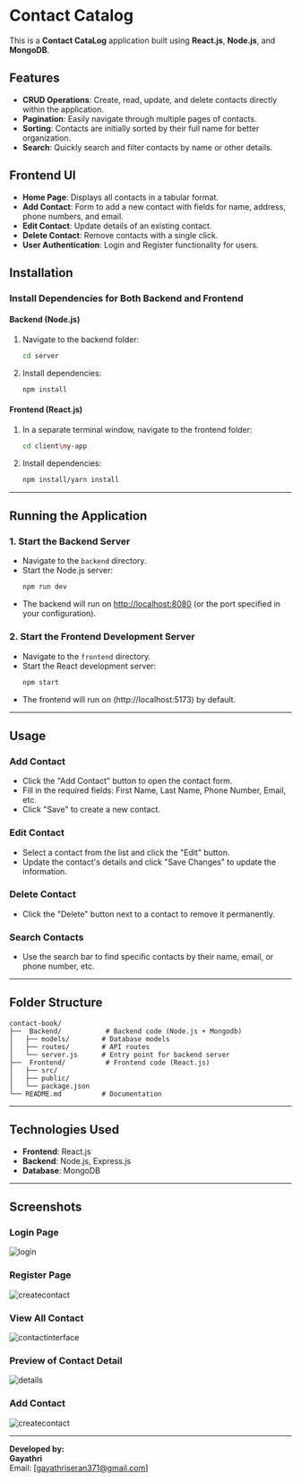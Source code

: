 # Contact Catalog

This is a **Contact CataLog** application built using **React.js**, **Node.js**, and **MongoDB**.

## Features
- **CRUD Operations**: Create, read, update, and delete contacts directly within the application.
- **Pagination**: Easily navigate through multiple pages of contacts.
- **Sorting**: Contacts are initially sorted by their full name for better organization.
- **Search**: Quickly search and filter contacts by name or other details.

## Frontend UI
- **Home Page**: Displays all contacts in a tabular format.
- **Add Contact**: Form to add a new contact with fields for name, address, phone numbers, and email.
- **Edit Contact**: Update details of an existing contact.
- **Delete Contact**: Remove contacts with a single click.
- **User Authentication**: Login and Register functionality for users.

## Installation
### Install Dependencies for Both Backend and Frontend

#### Backend (Node.js)
1. Navigate to the backend folder:
   ```bash
   cd server
   ```
2. Install dependencies:
   ```bash
   npm install
   ```

#### Frontend (React.js)
1. In a separate terminal window, navigate to the frontend folder:
   ```bash
   cd client\my-app
   ```
2. Install dependencies:
   ```bash
   npm install/yarn install
   ```

---

## Running the Application

### 1. Start the Backend Server
- Navigate to the `backend` directory.
- Start the Node.js server:
  ```bash
  npm run dev
  ```
- The backend will run on [http://localhost:8080](http://localhost:8000) (or the port specified in your configuration).

### 2. Start the Frontend Development Server
- Navigate to the `frontend` directory.
- Start the React development server:
  ```bash
  npm start
  ```
- The frontend will run on (http://localhost:5173) by default.

---

## Usage

### Add Contact
- Click the "Add Contact" button to open the contact form.
- Fill in the required fields: First Name, Last Name, Phone Number, Email, etc.
- Click "Save" to create a new contact.

### Edit Contact
- Select a contact from the list and click the "Edit" button.
- Update the contact's details and click "Save Changes" to update the information.

### Delete Contact
- Click the "Delete" button next to a contact to remove it permanently.

### Search Contacts
- Use the search bar to find specific contacts by their name, email, or phone number, etc.

---

## Folder Structure

```
contact-book/
├──  Backend/           # Backend code (Node.js + Mongodb)
│   ├── models/        # Database models
│   ├── routes/        # API routes
│   └── server.js      # Entry point for backend server
├──  Frontend/          # Frontend code (React.js)
│   ├── src/
│   ├── public/
│   └── package.json
└── README.md          # Documentation
```

---

## Technologies Used
- **Frontend**: React.js
- **Backend**: Node.js, Express.js
- **Database**: MongoDB


---

## Screenshots
### Login Page
![login](https://github.com/user-attachments/assets/77e6764b-b740-40d8-976b-497fc3d39346)

### Register Page
![createcontact](https://github.com/user-attachments/assets/1bf275e7-6af1-48f3-92cd-deec557dabd1)

### View All Contact
![contactinterface](https://github.com/user-attachments/assets/be72921f-b2de-44a0-b1ea-9cccf7b95569)

### Preview of Contact Detail
![details](https://github.com/user-attachments/assets/f07dcfd3-64b0-4d69-b9da-34d824343cbb)

### Add Contact
![createcontact](https://github.com/user-attachments/assets/1bf275e7-6af1-48f3-92cd-deec557dabd1)



---


**Developed by:**  
**Gayathri**  
Email: [gayathriseran371@gmail.com]  

```


